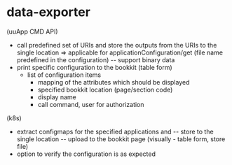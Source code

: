 # data-exporter

(uuApp CMD API)
- call predefined set of URIs and store the outputs from the URIs to the single location => applicable for applicationConfiguration/get (file name predefined in the configuration)
  -- support binary data
- print specific configuration to the bookkit (table form)
    - list of configuration items
        - mapping of the attributes which should be displayed
        - specified bookkit location (page/section code)
        - display name
        - call command, user for authorization

(k8s)
- extract configmaps for the specified applications and
  -- store to the single location
  -- upload to the bookkit page (visually - table form, store file)
- option to verify the configuration is as expected